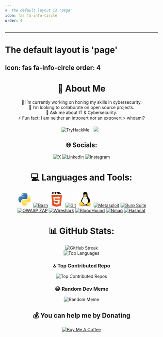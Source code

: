 ```yaml
---
#  the default layout is 'page'
icon: fas fa-info-circle
order: 4
---
```


---
# The default layout is 'page'
icon: fas fa-info-circle
order: 4
---

<h1 align="center">💫 About Me</h1>

<p align="center">
🔭 I’m currently working on honing my skills in cybersecurity.<br>
👯 I’m looking to collaborate on open source projects.<br>
💬 Ask me about IT & Cybersecurity.<br>
⚡ Fun fact: I am neither an introvert nor an extrovert > whoami?
</p>

<div align="center">
    <img src="https://tryhackme-badges.s3.amazonaws.com/yassinearahal.png" alt="TryHackMe">
    <img src="https://www.hackthebox.eu/badge/image/1712460" height="57" style="margin: 0 10px;">
</div>

<h2 align="center">🌐 Socials:</h2>

<p align="center">
<a href="https://x.com/yassinearahal"><img src="https://img.shields.io/badge/X-black.svg?logo=X&logoColor=white" alt="X"></a>
<a href="https://linkedin.com/in/yassinearahal"><img src="https://img.shields.io/badge/LinkedIn-%230077B5.svg?logo=linkedin&logoColor=white" alt="LinkedIn"></a>
<a href="https://instagram.com/yassinearahal"><img src="https://img.shields.io/badge/Instagram-%23E4405F.svg?logo=Instagram&logoColor=white" alt="Instagram"></a>
</p>

<h1 align="center">💻 Languages and Tools:</h1>

<p align="center">
<a href="https://www.python.org"><img src="https://raw.githubusercontent.com/devicons/devicon/master/icons/python/python-original.svg" alt="Python" width="50" height="50"></a>
<a href="https://www.gnu.org/software/bash/"><img src="https://upload.wikimedia.org/wikipedia/commons/4/4b/Bash_Logo_Colored.svg" alt="Bash" width="50" height="50"></a>
<a href="https://www.w3.org/html/"><img src="https://raw.githubusercontent.com/devicons/devicon/master/icons/html5/html5-original-wordmark.svg" alt="HTML5" width="50" height="50"></a>
<a href="https://git-scm.com/"><img src="https://www.vectorlogo.zone/logos/git-scm/git-scm-icon.svg" alt="Git" width="50" height="50"></a>
<a href="https://www.linux.org/"><img src="https://raw.githubusercontent.com/devicons/devicon/master/icons/linux/linux-original.svg" alt="Linux" width="50" height="50"></a>
<a href="https://www.metasploit.com"><img src="https://www.metasploit.com/includes/images/favicon.ico" alt="Metasploit" width="50" height="50"></a>
<a href="https://portswigger.net/burp"><img src="https://avatars.githubusercontent.com/u/13749115?s=200&v=4" alt="Burp Suite" width="50" height="50"></a>
<a href="https://www.zaproxy.org/"><img src="https://avatars.githubusercontent.com/u/6716868?s=48&v=4" alt="OWASP ZAP" width="50" height="50"></a>
<a href="https://www.wireshark.org/"><img src="https://www.wireshark.org/assets/icons/favicon.ico" alt="Wireshark" width="50" height="50"></a>
<a href="https://github.com/BloodHoundAD/BloodHound"><img src="https://avatars.githubusercontent.com/u/25502277?s=48&v=4" alt="BloodHound" width="50" height="50"></a>
<a href="https://nmap.org/"><img src="https://avatars.githubusercontent.com/u/63385?s=48&v=4" alt="Nmap" width="50" height="50"></a>
<a href="https://hashcat.net/hashcat/"><img src="https://avatars.githubusercontent.com/u/15949799?s=48&v=4" alt="Hashcat" width="50" height="50"></a>
</p>

<h1 align="center">📊 GitHub Stats:</h1>

<p align="center">
<img src="https://github-readme-streak-stats.herokuapp.com/?user=yassinearahal&theme=dark&hide_border=false" alt="GitHub Streak"><br>
<img src="https://github-readme-stats.vercel.app/api/top-langs/?username=yassinearahal&theme=dark&hide_border=false&include_all_commits=true&count_private=true&layout=compact" alt="Top Languages">
</p>

<h3 align="center">🔝 Top Contributed Repo</h3>

<p align="center">
<img src="https://github-contributor-stats.vercel.app/api?username=yassinearahal&limit=5&theme=dark&combine_all_yearly_contributions=true" alt="Top Contributed Repos">
</p>

<h3 align="center">😂 Random Dev Meme</h3>

<p align="center">
<img src='https://randommeme-five.vercel.app/' style="height: 400px;" alt="Random Meme">
</p>

<h2 align="center">💰 You can help me by Donating</h2>

<p align="center">
<a href="https://www.buymeacoffee.com/yassinearahal"><img src="https://img.shields.io/badge/Buy%20Me%20a%20Coffee-ffdd00?style=for-the-badge&logo=buy-me-a-coffee&logoColor=black" alt="Buy Me A Coffee"></a>
</p>
